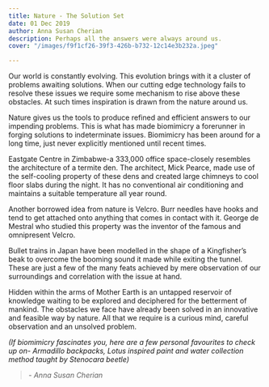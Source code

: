 ```yaml
---
title: Nature - The Solution Set
date: 01 Dec 2019
author: Anna Susan Cherian
description: Perhaps all the answers were always around us.
cover: "/images/f9f1cf26-39f3-426b-b732-12c14e3b232a.jpeg"

---
```

Our world is constantly evolving. This evolution brings with it a cluster of problems awaiting solutions. When our cutting edge technology fails to resolve these issues we require some mechanism to rise above these obstacles. At such times inspiration is drawn from the nature around us.

Nature gives us the tools to produce refined and efficient answers to our impending problems. This is what has made biomimicry a forerunner in forging solutions to indeterminate issues. Biomimicry has been around for a long time, just never explicitly mentioned until recent times.

Eastgate Centre in Zimbabwe-a 333,000 office space-closely resembles the architecture of a termite den. The architect, Mick Pearce, made use of the self-cooling property of these dens and created large chimneys to cool floor slabs during the night. It has no conventional air conditioning and maintains a suitable temperature all year round.

Another borrowed idea from nature is Velcro. Burr needles have hooks and tend to get attached onto anything that comes in contact with it. George de Mestral who studied this property was the inventor of the famous and omnipresent Velcro.

Bullet trains in Japan have been modelled in the shape of a Kingfisher’s beak to overcome the booming sound it made while exiting the tunnel. These are just a few of the many feats achieved by mere observation of our surroundings and correlation with the issue at hand.

Hidden within the arms of Mother Earth is an untapped reservoir of knowledge waiting to be explored and deciphered for the betterment of mankind. The obstacles we face have already been solved in an innovative and feasible way by nature. All that we require is a curious mind, careful observation and an unsolved problem.

_(If biomimicry fascinates you, here are a few personal favourites to check up on- Armadillo backpacks, Lotus inspired paint and water collection method taught by Stenocara beetle)_

> _- Anna Susan Cherian_